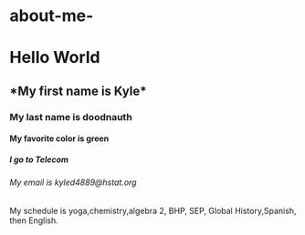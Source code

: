 
# about-me-
<h1>Hello World</h1>
<h2> *My first name is Kyle*</h2>
<h3> My last name is doodnauth</h3>
<h4> My favorite color is green</h4>
<h5> I go to Telecom</h5>
<h6> My email is kyled4889@hstat.org</h6>
<h7> My schedule is yoga,chemistry,algebra 2, BHP, SEP, Global History,Spanish, then English.</h7>